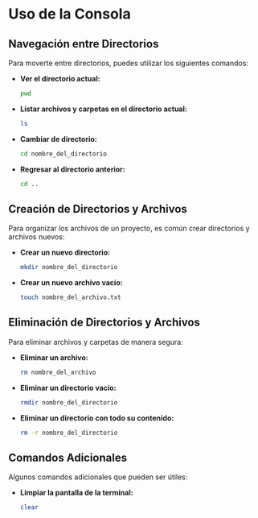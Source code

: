 # Uso de la Consola

## Navegación entre Directorios
Para moverte entre directorios, puedes utilizar los siguientes comandos:

- **Ver el directorio actual:**
  ```sh
  pwd
  ```
- **Listar archivos y carpetas en el directorio actual:**
  ```sh
  ls
  ```
- **Cambiar de directorio:**
  ```sh
  cd nombre_del_directorio
  ```
- **Regresar al directorio anterior:**
  ```sh
  cd ..
  ```

## Creación de Directorios y Archivos
Para organizar los archivos de un proyecto, es común crear directorios y archivos nuevos:

- **Crear un nuevo directorio:**
  ```sh
  mkdir nombre_del_directorio
  ```
- **Crear un nuevo archivo vacío:**
  ```sh
  touch nombre_del_archivo.txt
  ```


## Eliminación de Directorios y Archivos
Para eliminar archivos y carpetas de manera segura:

- **Eliminar un archivo:**
  ```sh
  rm nombre_del_archivo
  ```
- **Eliminar un directorio vacío:**
  ```sh
  rmdir nombre_del_directorio
  ```
- **Eliminar un directorio con todo su contenido:**
  ```sh
  rm -r nombre_del_directorio
  ```

## Comandos Adicionales
Algunos comandos adicionales que pueden ser útiles:

- **Limpiar la pantalla de la terminal:**
  ```sh
  clear